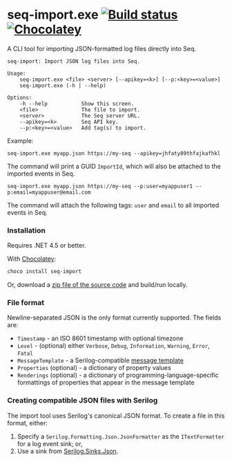 # seq-import.exe [![Build status](https://ci.appveyor.com/api/projects/status/asdjyx30m0xt4o0e/branch/master?svg=true)](https://ci.appveyor.com/project/seqlogs/seq-import/branch/master) [![Chocolatey](https://img.shields.io/chocolatey/v/seq-import.svg?maxAge=2592000)](https://chocolatey.org/packages/seq-import)

A CLI tool for importing JSON-formatted log files directly into Seq.

```
seq-import: Import JSON log files into Seq.

Usage:
    seq-import.exe <file> <server> [--apikey=<k>] [--p:<key>=<value>]
    seq-import.exe (-h | --help)

Options:
    -h --help           Show this screen.
    <file>              The file to import.
    <server>            The Seq server URL.
    --apikey=<k>        Seq API key.
    --p:<key>=<value>   Add tag(s) to import.
```

Example:

```
seq-import.exe myapp.json https://my-seq --apikey=jhfaty89thfajkafhkl
```

The command will print a GUID `ImportId`, which will also be attached to the imported events in Seq.

```
seq-import.exe myapp.json https://my-seq --p:user=myappuser1 --p:email=myappuser@email.com
```

The command will attach the following tags: `user` and `email` to all imported events in Seq.

### Installation

Requires .NET 4.5 or better.

With [Chocolatey](https://chocolatey.org/packages/seq-import):

```powershell
choco install seq-import
```

Or, download a [zip file of the source code](https://github.com/datalust/seq-import/archive/master.zip) and build/run locally.

### File format

Newline-separated JSON is the only format currently supported. The fields are:

 * `Timestamp` - an ISO 8601 timestamp with optional timezone
 * `Level` - (optional) either `Verbose`, `Debug`, `Information`, `Warning`, `Error`, `Fatal`
 * `MessageTemplate` - a Serilog-compatible [message template](https://github.com/messagetemplates)
 * `Properties` (optional) - a dictionary of property values
 * `Renderings` (optional) - a dictionary of programming-language-specific formattings of properties that appear in the message template

### Creating compatible JSON files with Serilog

The import tool uses Serilog's canonical JSON format. To create a file in this format, either:

1. Specify a `Serilog.Formatting.Json.JsonFormatter` as the `ITextFormatter` for a log event sink; or,
2. Use a sink from [Serilog.Sinks.Json](https://github.com/nblumhardt/serilog-sinks-json).
